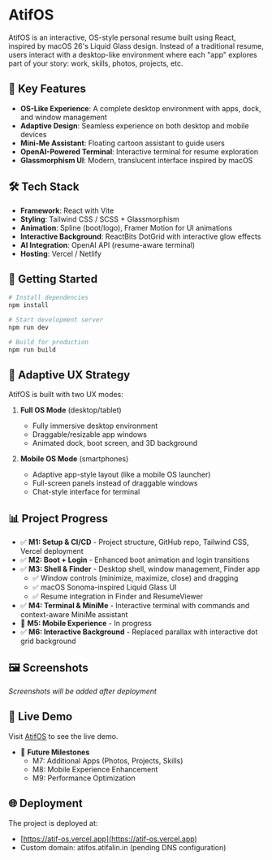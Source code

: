 # AtifOS

AtifOS is an interactive, OS-style personal resume built using React, inspired by macOS 26's Liquid Glass design. Instead of a traditional resume, users interact with a desktop-like environment where each "app" explores part of your story: work, skills, photos, projects, etc.

## 🎯 Key Features

- **OS-Like Experience**: A complete desktop environment with apps, dock, and window management
- **Adaptive Design**: Seamless experience on both desktop and mobile devices
- **Mini-Me Assistant**: Floating cartoon assistant to guide users
- **OpenAI-Powered Terminal**: Interactive terminal for resume exploration
- **Glassmorphism UI**: Modern, translucent interface inspired by macOS

## 🛠️ Tech Stack

- **Framework**: React with Vite
- **Styling**: Tailwind CSS / SCSS + Glassmorphism
- **Animation**: Spline (boot/logo), Framer Motion for UI animations
- **Interactive Background**: ReactBits DotGrid with interactive glow effects
- **AI Integration**: OpenAI API (resume-aware terminal)
- **Hosting**: Vercel / Netlify

## 🚀 Getting Started

```bash
# Install dependencies
npm install

# Start development server
npm run dev

# Build for production
npm run build
```

## 📱 Adaptive UX Strategy

AtifOS is built with two UX modes:

1. **Full OS Mode** (desktop/tablet)
   - Fully immersive desktop environment
   - Draggable/resizable app windows
   - Animated dock, boot screen, and 3D background

2. **Mobile OS Mode** (smartphones)
   - Adaptive app-style layout (like a mobile OS launcher)
   - Full-screen panels instead of draggable windows
   - Chat-style interface for terminal

## 📊 Project Progress

- ✅ **M1: Setup & CI/CD** - Project structure, GitHub repo, Tailwind CSS, Vercel deployment
- ✅ **M2: Boot + Login** - Enhanced boot animation and login transitions
- ✅ **M3: Shell & Finder** - Desktop shell, window management, Finder app
  - ✅ Window controls (minimize, maximize, close) and dragging
  - ✅ macOS Sonoma-inspired Liquid Glass UI
  - ✅ Resume integration in Finder and ResumeViewer
- ✅ **M4: Terminal & MiniMe** - Interactive terminal with commands and context-aware MiniMe assistant
- 🔄 **M5: Mobile Experience** - In progress
- ✅ **M6: Interactive Background** - Replaced parallax with interactive dot grid background

## 🖼️ Screenshots

*Screenshots will be added after deployment*

## 🔗 Live Demo

Visit [AtifOS](https://atif-os.vercel.app) to see the live demo.

- 📝 **Future Milestones**
  - M7: Additional Apps (Photos, Projects, Skills)
  - M8: Mobile Experience Enhancement
  - M9: Performance Optimization

## 🌐 Deployment

The project is deployed at:
- [https://atif-os.vercel.app](https://atif-os.vercel.app)
- Custom domain: atifos.atifalin.in (pending DNS configuration)
